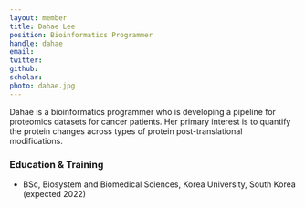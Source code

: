 ```yaml
---
layout: member
title: Dahae Lee
position: Bioinformatics Programmer​
handle: dahae
email:
twitter:
github:
scholar: 
photo: dahae.jpg
---
```


Dahae is a bioinformatics programmer​ who is developing a pipeline for proteomics datasets for cancer patients. Her primary interest is to quantify the protein changes across types of protein post-translational modifications.

### Education & Training
- BSc, Biosystem and Biomedical Sciences, Korea University, South Korea (expected 2022)